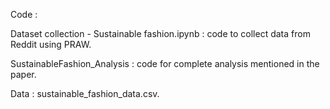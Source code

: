 Code : 

Dataset collection - Sustainable fashion.ipynb : code to collect data from Reddit using PRAW.

SustainableFashion_Analysis : code for complete analysis mentioned in the paper.

Data : sustainable_fashion_data.csv.
